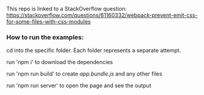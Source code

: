 This repo is linked to a StackOverflow question: https://stackoverflow.com/questions/61160332/webpack-prevent-emit-css-for-some-files-with-css-modules

### How to run the examples:

cd into the specific folder. Each folder represents a separate attempt.

run 'npm i' to download the dependencies

run 'npm run build' to create *app.bundle.js* and any other files

run 'npm run server' to open the page and see the output

